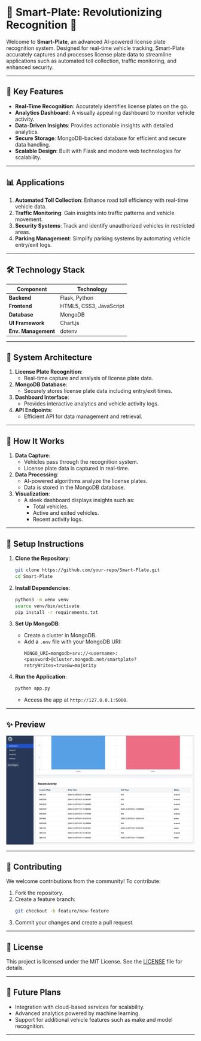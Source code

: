
# 🚗 **Smart-Plate**: Revolutionizing Recognition 🚦

Welcome to **Smart-Plate**, an advanced AI-powered license plate recognition system. Designed for real-time vehicle tracking, Smart-Plate accurately captures and processes license plate data to streamline applications such as automated toll collection, traffic monitoring, and enhanced security.

---

## 🧠 **Key Features**
- **Real-Time Recognition**: Accurately identifies license plates on the go.
- **Analytics Dashboard**: A visually appealing dashboard to monitor vehicle activity.
- **Data-Driven Insights**: Provides actionable insights with detailed analytics.
- **Secure Storage**: MongoDB-backed database for efficient and secure data handling.
- **Scalable Design**: Built with Flask and modern web technologies for scalability.

---

## 📊 **Applications**
1. **Automated Toll Collection**: Enhance road toll efficiency with real-time vehicle data.
2. **Traffic Monitoring**: Gain insights into traffic patterns and vehicle movement.
3. **Security Systems**: Track and identify unauthorized vehicles in restricted areas.
4. **Parking Management**: Simplify parking systems by automating vehicle entry/exit logs.

---

## 🛠 **Technology Stack**
| Component             | Technology                    |
|-----------------------|-------------------------------|
| **Backend**           | Flask, Python                 |
| **Frontend**          | HTML5, CSS3, JavaScript       |
| **Database**          | MongoDB                       |
| **UI Framework**      | Chart.js                      |
| **Env. Management**   | dotenv                        |

---

## 📐 **System Architecture**
1. **License Plate Recognition**:
   - Real-time capture and analysis of license plate data.
2. **MongoDB Database**:
   - Securely stores license plate data including entry/exit times.
3. **Dashboard Interface**:
   - Provides interactive analytics and vehicle activity logs.
4. **API Endpoints**:
   - Efficient API for data management and retrieval.

---

## 🎯 **How It Works**
1. **Data Capture**:
   - Vehicles pass through the recognition system.
   - License plate data is captured in real-time.
2. **Data Processing**:
   - AI-powered algorithms analyze the license plates.
   - Data is stored in the MongoDB database.
3. **Visualization**:
   - A sleek dashboard displays insights such as:
     - Total vehicles.
     - Active and exited vehicles.
     - Recent activity logs.

---

## 🔧 **Setup Instructions**
1. **Clone the Repository**:
   ```bash
   git clone https://github.com/your-repo/Smart-Plate.git
   cd Smart-Plate
   ```
2. **Install Dependencies**:
   ```bash
   python3 -m venv venv
   source venv/bin/activate
   pip install -r requirements.txt
   ```
3. **Set Up MongoDB**:
   - Create a cluster in MongoDB.
   - Add a `.env` file with your MongoDB URI:
     ```env
     MONGO_URI=mongodb+srv://<username>:<password>@cluster.mongodb.net/smartplate?retryWrites=true&w=majority
     ```

4. **Run the Application**:
   ```bash
   python app.py
   ```
   - Access the app at `http://127.0.0.1:5000`.

---

## ✨ **Preview**
![Smart-Plate Dashboard](LoginPage/static/images/dashboard_preview.png)

---

## 🤝 **Contributing**
We welcome contributions from the community! To contribute:
1. Fork the repository.
2. Create a feature branch:
   ```bash
   git checkout -b feature/new-feature
   ```
3. Commit your changes and create a pull request.

---

## 📄 **License**
This project is licensed under the MIT License. See the [LICENSE](LICENSE) file for details.

---

## 🚀 **Future Plans**
- Integration with cloud-based services for scalability.
- Advanced analytics powered by machine learning.
- Support for additional vehicle features such as make and model recognition.

---
